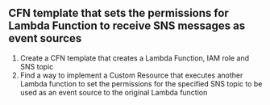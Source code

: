 ## CFN template that sets the permissions for Lambda Function to receive SNS messages as event sources

1. Create a CFN template that creates a Lambda Function, IAM role and SNS topic
2. Find a way to implement a Custom Resource that executes another Lambda function to set the permissions for the specified SNS topic to be used as an event source to the original Lambda function
